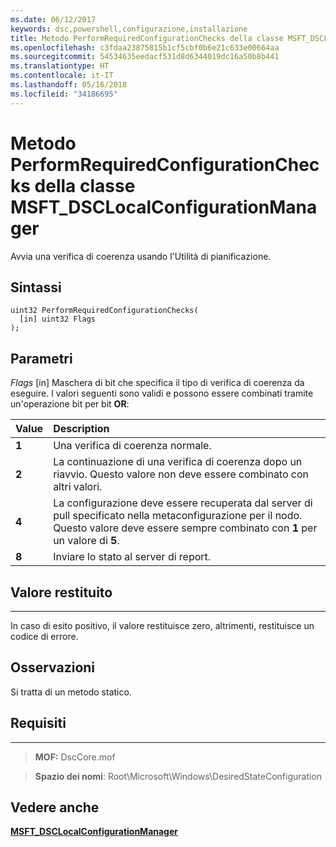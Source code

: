 ```yaml
---
ms.date: 06/12/2017
keywords: dsc,powershell,configurazione,installazione
title: Metodo PerformRequiredConfigurationChecks della classe MSFT_DSCLocalConfigurationManager
ms.openlocfilehash: c3fdaa23875815b1cf5cbf0b6e21c633e00664aa
ms.sourcegitcommit: 54534635eedacf531d8d6344019dc16a50b8b441
ms.translationtype: HT
ms.contentlocale: it-IT
ms.lasthandoff: 05/16/2018
ms.locfileid: "34186695"
---
```

# <a name="performrequiredconfigurationchecks-method-of-the-msftdsclocalconfigurationmanager-class"></a>Metodo PerformRequiredConfigurationChecks della classe MSFT_DSCLocalConfigurationManager

Avvia una verifica di coerenza usando l'Utilità di pianificazione.

<a name="syntax"></a>Sintassi
------

```mof
uint32 PerformRequiredConfigurationChecks(
  [in] uint32 Flags
);
```

<a name="parameters"></a>Parametri
----------

*Flags* \[in\] Maschera di bit che specifica il tipo di verifica di coerenza da eseguire. I valori seguenti sono validi e possono essere combinati tramite un'operazione bit per bit **OR**:

|Value |Description |
|:--- |:---|
|**1** | Una verifica di coerenza normale. |
|**2** | La continuazione di una verifica di coerenza dopo un riavvio. Questo valore non deve essere combinato con altri valori. |
|**4** | La configurazione deve essere recuperata dal server di pull specificato nella metaconfigurazione per il nodo. Questo valore deve essere sempre combinato con **1** per un valore di **5**. |
|**8** | Inviare lo stato al server di report. |

## <a name="return-value"></a>Valore restituito
------------

In caso di esito positivo, il valore restituisce zero, altrimenti, restituisce un codice di errore.

## <a name="remarks"></a>Osservazioni

Si tratta di un metodo statico.

## <a name="requirements"></a>Requisiti
------------
>**MOF:** DscCore.mof

>**Spazio dei nomi**: Root\Microsoft\Windows\DesiredStateConfiguration


## <a name="see-also"></a>Vedere anche


[**MSFT_DSCLocalConfigurationManager**](msft-dsclocalconfigurationmanager.md)